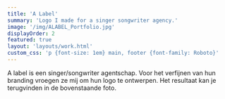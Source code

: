 ```yaml
---
title: 'A Label'
summary: 'Logo I made for a singer songwriter agency.'
image: '/img/ALABEL_Portfolio.jpg'
displayOrder: 2
featured: true
layout: 'layouts/work.html'
custom_css: 'p {font-size: 1em} main, footer {font-family: Roboto}'
---
```


A label is een singer/songwriter agentschap. Voor het verfijnen van hun branding vroegen ze mij om hun logo te ontwerpen. Het resultaat kan je terugvinden in de bovenstaande foto.
